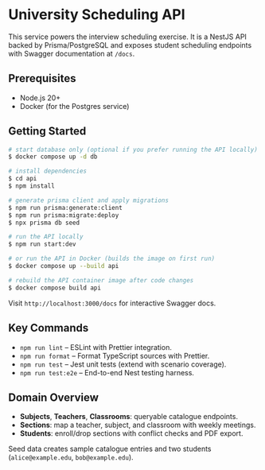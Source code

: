 # University Scheduling API

This service powers the interview scheduling exercise. It is a NestJS API backed by Prisma/PostgreSQL and exposes student scheduling endpoints with Swagger documentation at `/docs`.

## Prerequisites
- Node.js 20+
- Docker (for the Postgres service)

## Getting Started
```bash
# start database only (optional if you prefer running the API locally)
$ docker compose up -d db

# install dependencies
$ cd api
$ npm install

# generate prisma client and apply migrations
$ npm run prisma:generate:client
$ npm run prisma:migrate:deploy
$ npx prisma db seed

# run the API locally
$ npm run start:dev

# or run the API in Docker (builds the image on first run)
$ docker compose up --build api

# rebuild the API container image after code changes
$ docker compose build api
```

Visit `http://localhost:3000/docs` for interactive Swagger docs.

## Key Commands
- `npm run lint` – ESLint with Prettier integration.
- `npm run format` – Format TypeScript sources with Prettier.
- `npm run test` – Jest unit tests (extend with scenario coverage).
- `npm run test:e2e` – End-to-end Nest testing harness.

## Domain Overview
- **Subjects**, **Teachers**, **Classrooms**: queryable catalogue endpoints.
- **Sections**: map a teacher, subject, and classroom with weekly meetings.
- **Students**: enroll/drop sections with conflict checks and PDF export.

Seed data creates sample catalogue entries and two students (`alice@example.edu`, `bob@example.edu`).
